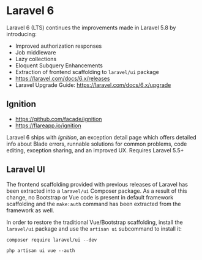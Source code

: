 # Laravel 6

Laravel 6 (LTS) continues the improvements made in Laravel 5.8 by introducing:
- Improved authorization responses
- Job middleware
- Lazy collections
- Eloquent Subquery Enhancements
- Extraction of frontend scaffolding to `laravel/ui` package
- https://laravel.com/docs/6.x/releases
- Laravel Upgrade Guide: https://laravel.com/docs/6.x/upgrade


## Ignition

- https://github.com/facade/ignition
- https://flareapp.io/ignition

Laravel 6 ships with *Ignition*, an exception detail page which offers detailed info about Blade errors, runnable solutions for common problems, code editing, exception sharing, and an improved UX. Requires Laravel 5.5+

## Laravel UI

The frontend scaffolding provided with previous releases of Laravel has been extracted into a `laravel/ui` Composer package. As a result of this change, no Bootstrap or Vue code is present in default framework scaffolding and the `make:auth` command has been extracted from the framework as well.

In order to restore the traditional Vue/Bootstrap scaffolding, install the `laravel/ui` package and use the `artisan ui` subcommand to install it:

```
composer require laravel/ui --dev

php artisan ui vue --auth
```


